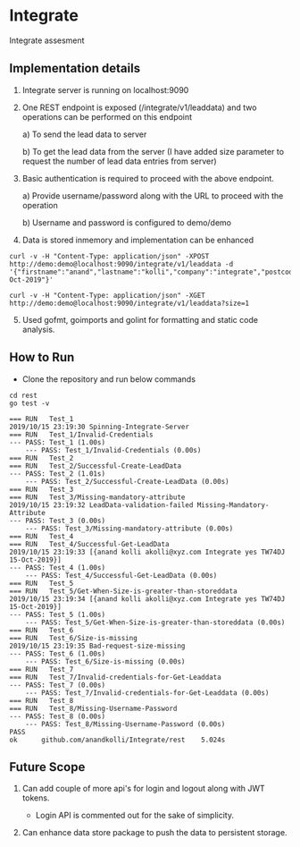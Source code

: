 # Integrate
Integrate assesment

## Implementation details
1) Integrate server is running on localhost:9090
2) One REST endpoint is exposed (/integrate/v1/leaddata) and two operations can be performed on this endpoint
    
    a) To send the lead data to server
    
    b) To get the lead data from the server (I have added size parameter to request the number of lead data entries from server)

3) Basic authentication is required to proceed with the above endpoint.

    a) Provide username/password along with the URL to proceed with the operation
    
    b) Username and password is configured to demo/demo

4) Data is stored inmemory and implementation can be enhanced 
  ```
curl -v -H "Content-Type: application/json" -XPOST http://demo:demo@localhost:9090/integrate/v1/leaddata -d '{"firstname":"anand","lastname":"kolli","company":"integrate","postcode":"TW74DJ","email":"akolli@xyz.com","acceptterms":"yess","dat":"15-Oct-2019"}'

curl -v -H "Content-Type: application/json" -XGET http://demo:demo@localhost:9090/integrate/v1/leaddata?size=1
  ```

5) Used gofmt, goimports and golint for formatting and static code analysis.
 
## How to Run
- Clone the repository and run below commands
```
cd rest
go test -v

=== RUN   Test_1
2019/10/15 23:19:30 Spinning-Integrate-Server
=== RUN   Test_1/Invalid-Credentials
--- PASS: Test_1 (1.00s)
    --- PASS: Test_1/Invalid-Credentials (0.00s)
=== RUN   Test_2
=== RUN   Test_2/Successful-Create-LeadData
--- PASS: Test_2 (1.01s)
    --- PASS: Test_2/Successful-Create-LeadData (0.00s)
=== RUN   Test_3
=== RUN   Test_3/Missing-mandatory-attribute
2019/10/15 23:19:32 LeadData-validation-failed Missing-Mandatory-Attribute
--- PASS: Test_3 (0.00s)
    --- PASS: Test_3/Missing-mandatory-attribute (0.00s)
=== RUN   Test_4
=== RUN   Test_4/Successful-Get-LeadData
2019/10/15 23:19:33 [{anand kolli akolli@xyz.com Integrate yes TW74DJ 15-Oct-2019}]
--- PASS: Test_4 (1.00s)
    --- PASS: Test_4/Successful-Get-LeadData (0.00s)
=== RUN   Test_5
=== RUN   Test_5/Get-When-Size-is-greater-than-storeddata
2019/10/15 23:19:34 [{anand kolli akolli@xyz.com Integrate yes TW74DJ 15-Oct-2019}]
--- PASS: Test_5 (1.00s)
    --- PASS: Test_5/Get-When-Size-is-greater-than-storeddata (0.00s)
=== RUN   Test_6
=== RUN   Test_6/Size-is-missing
2019/10/15 23:19:35 Bad-request-size-missing
--- PASS: Test_6 (1.00s)
    --- PASS: Test_6/Size-is-missing (0.00s)
=== RUN   Test_7
=== RUN   Test_7/Invalid-credentials-for-Get-Leaddata
--- PASS: Test_7 (0.00s)
    --- PASS: Test_7/Invalid-credentials-for-Get-Leaddata (0.00s)
=== RUN   Test_8
=== RUN   Test_8/Missing-Username-Password
--- PASS: Test_8 (0.00s)
    --- PASS: Test_8/Missing-Username-Password (0.00s)
PASS
ok      github.com/anandkolli/Integrate/rest    5.024s

```

## Future Scope
1) Can add couple of more api's for login and logout along with JWT tokens.
   - Login API is commented out for the sake of simplicity.

2) Can enhance data store package to push the data to persistent storage.
